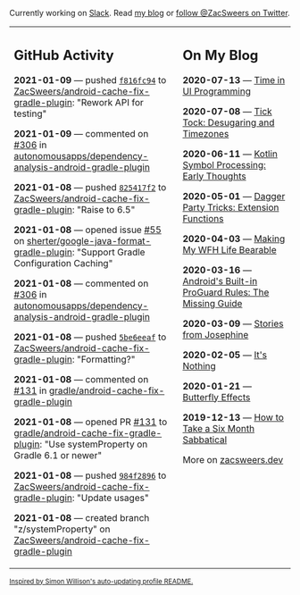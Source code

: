 Currently working on [Slack](https://slack.com/). Read [my blog](https://zacsweers.dev/) or [follow @ZacSweers on Twitter](https://twitter.com/ZacSweers).

<table><tr><td valign="top" width="60%">

## GitHub Activity
<!-- githubActivity starts -->
**2021-01-09** — pushed [`f816fc94`](https://github.com/ZacSweers/android-cache-fix-gradle-plugin/commit/f816fc94319e2c4fc697f597d1ce803413dc2862) to [ZacSweers/android-cache-fix-gradle-plugin](https://api.github.com/repos/ZacSweers/android-cache-fix-gradle-plugin): "Rework API for testing"

**2021-01-09** — commented on [#306](https://github.com/autonomousapps/dependency-analysis-android-gradle-plugin/issues/306#issuecomment-757097747) in [autonomousapps/dependency-analysis-android-gradle-plugin](https://api.github.com/repos/autonomousapps/dependency-analysis-android-gradle-plugin)

**2021-01-08** — pushed [`825417f2`](https://github.com/ZacSweers/android-cache-fix-gradle-plugin/commit/825417f27f01c15130d564fe1f82c7647f47a56b) to [ZacSweers/android-cache-fix-gradle-plugin](https://api.github.com/repos/ZacSweers/android-cache-fix-gradle-plugin): "Raise to 6.5"

**2021-01-08** — opened issue [#55](https://api.github.com/repos/sherter/google-java-format-gradle-plugin/issues/55) on [sherter/google-java-format-gradle-plugin](https://api.github.com/repos/sherter/google-java-format-gradle-plugin): "Support Gradle Configuration Caching"

**2021-01-08** — commented on [#306](https://github.com/autonomousapps/dependency-analysis-android-gradle-plugin/issues/306#issuecomment-757086831) in [autonomousapps/dependency-analysis-android-gradle-plugin](https://api.github.com/repos/autonomousapps/dependency-analysis-android-gradle-plugin)

**2021-01-08** — pushed [`5be6eeaf`](https://github.com/ZacSweers/android-cache-fix-gradle-plugin/commit/5be6eeaf1d7fdb8882ffff4ee4c94d657ad53633) to [ZacSweers/android-cache-fix-gradle-plugin](https://api.github.com/repos/ZacSweers/android-cache-fix-gradle-plugin): "Formatting?"

**2021-01-08** — commented on [#131](https://github.com/gradle/android-cache-fix-gradle-plugin/pull/131#issuecomment-757085794) in [gradle/android-cache-fix-gradle-plugin](https://api.github.com/repos/gradle/android-cache-fix-gradle-plugin)

**2021-01-08** — opened PR [#131](https://api.github.com/repos/gradle/android-cache-fix-gradle-plugin/pulls/131) to [gradle/android-cache-fix-gradle-plugin](https://api.github.com/repos/gradle/android-cache-fix-gradle-plugin): "Use systemProperty on Gradle 6.1 or newer"

**2021-01-08** — pushed [`984f2896`](https://github.com/ZacSweers/android-cache-fix-gradle-plugin/commit/984f289693a0b94fcdb7574f4250fbb29dd59e4b) to [ZacSweers/android-cache-fix-gradle-plugin](https://api.github.com/repos/ZacSweers/android-cache-fix-gradle-plugin): "Update usages"

**2021-01-08** — created branch "z/systemProperty" on [ZacSweers/android-cache-fix-gradle-plugin](https://api.github.com/repos/ZacSweers/android-cache-fix-gradle-plugin)
<!-- githubActivity ends -->
</td><td valign="top" width="40%">

## On My Blog
<!-- blog starts -->
**2020-07-13** — [Time in UI Programming](https://www.zacsweers.dev/time-in-ui/)

**2020-07-08** — [Tick Tock: Desugaring and Timezones](https://www.zacsweers.dev/ticktock-desugaring-timezones/)

**2020-06-11** — [Kotlin Symbol Processing: Early Thoughts](https://www.zacsweers.dev/kotlin-symbol-processor-early-thoughts/)

**2020-05-01** — [Dagger Party Tricks: Extension Functions](https://www.zacsweers.dev/dagger-party-tricks-extension-functions/)

**2020-04-03** — [Making My WFH Life Bearable](https://www.zacsweers.dev/making-wfh-life-bearable/)

**2020-03-16** — [Android's Built-in ProGuard Rules: The Missing Guide](https://www.zacsweers.dev/android-proguard-rules/)

**2020-03-09** — [Stories from Josephine](https://www.zacsweers.dev/stories-from-josephine/)

**2020-02-05** — [It's Nothing](https://www.zacsweers.dev/its-nothing/)

**2020-01-21** — [Butterfly Effects](https://www.zacsweers.dev/butterfly-effects/)

**2019-12-13** — [How to Take a Six Month Sabbatical](https://www.zacsweers.dev/how-to-take-a-six-month-sabbatical/)
<!-- blog ends -->
More on [zacsweers.dev](https://zacsweers.dev/)
</td></tr></table>

<sub><a href="https://simonwillison.net/2020/Jul/10/self-updating-profile-readme/">Inspired by Simon Willison's auto-updating profile README.</a></sub>